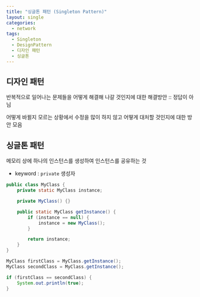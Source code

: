 ```yaml
---
title: "싱글톤 패턴 (Singleton Pattern)"
layout: single
categories:
  - network
tags:
  - Singleton
  - DesignPattern
  - 디자인 패턴
  - 싱글톤
---
```


## 디자인 패턴
반복적으로 일어나는 문제들을 어떻게 해결해 나갈 것인지에 대한 해결방안 :: 정답이 아님

어떻게 바뀔지 모르는 상황에서 수정을 많이 하지 않고 어떻게 대처할 것인지에 대한 방안 모음

## 싱글톤 패턴
메모리 상에 하나의 인스턴스를 생성하여 인스턴스를 공유하는 것

- keyword : `private` 생성자

```java
public class MyClass {
    private static MyClass instance;

    private MyClass() {}

    public static MyClass getInstance() {
        if (instance == null) {
            instance = new MyClass();
        }

        return instance;
    }
}

MyClass firstClass = MyClass.getInstance();
MyClass secondClass = MyClass.getInstance();

if (firstClass == secondClass) {
    System.out.println(true);
}
```

















